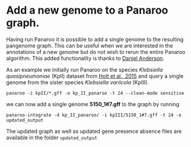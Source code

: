 # Add a new genome to a Panaroo graph.

Having run Panaroo it is possible to add a single genome to the resulting pangenome graph. This can be useful when we are interested in the annotations of a new genome but do not wish to rerun the entire Panaroo algorithm. This added functionality is thanks to [Daniel Anderson](https://github.com/Danderson123).

As an example we initially run Panaroo on the species *Klebsiella quasipneumoniae* (KpII) dataset from [Holt et al., 2015](https://www.pnas.org/content/112/27/E3574) and query a single genome from the sister species *Klebsiella variicola* (KpIII).

```
panaroo -i kpII/*.gff -o kp_II_panaroo -t 24 --clean-mode sensitive
```

we can now add a single genome **5150_1#7.gff** to the graph by running

```
panaroo-integrate -d kp_II_panaroo/ -i kpIII/5150_1#7.gff -t 24 -o updated_output
```

The updated graph as well as updated gene presence absence files are available in the folder `updated_output`